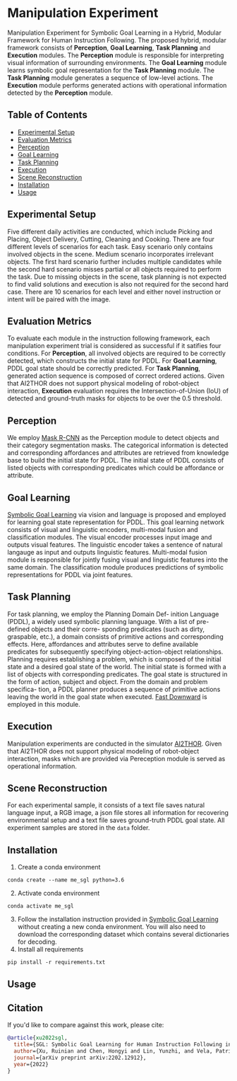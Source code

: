 # Manipulation Experiment
Manipulation Experiment for Symbolic Goal Learning in a Hybrid, Modular Framework for Human Instruction Following. The proposed
hybrid, modular framework consists of **Perception**, **Goal Learning**, **Task Planning** and **Execution** modules. 
The **Perception** module is responsible for interpreting visual information of surrounding environments.
The **Goal Learning** module learns symbolic goal representation for the **Task Planning** module.
The **Task Planning** module generates a sequence of low-level actions. 
The **Execution** module performs generated actions with operational information detected by the **Perception** module.

## Table of Contents
- [Experimental Setup](#Experimental-Setup)
- [Evaluation Metrics](#Evaluation-Metrics)
- [Perception](#Perception)
- [Goal Learning](#Goal-Learning)
- [Task Planning](#Task-Planning)
- [Execution](#Execution)
- [Scene Reconstruction](#Scene-Reconstruction)
- [Installation](#Installation)
- [Usage](#Usage)

## Experimental Setup
Five different daily activities are conducted, which include Picking and Placing, Object Delivery, Cutting, Cleaning and Cooking. 
There are four different levels of scenarios for each task. Easy scenario only contains involved objects in the scene. 
Medium scenario incorporates irrelevant objects. The first hard scenario further includes multiple candidates while 
the second hard scenario misses partial or all objects required to perform the task. 
Due to missing objects in the scene, task planning is not expected to find valid solutions and execution is also not required for
the second hard case. There are 10 scenarios for each level and either novel instruction or intent will be paired with the image.

## Evaluation Metrics
To evaluate each module in the instruction following framework, each manipulation experiment trial is considered as
successful if it satifies four conditions. 
For **Perception**, all involved objects are required to be correctly detected, which constructs the initial state for PDDL. 
For **Goal Learning**, PDDL goal state should be correctly predicted. 
For **Task Planning**, generated action sequence is composed of correct ordered actions. 
Given that AI2THOR does not support physical modeling of robot-object interaction, **Execution** evaluation requires 
the Intersection-of-Union (IoU) of detected and ground-truth masks for objects to be over the 0.5 threshold.

## Perception
We employ [Mask R-CNN](https://arxiv.org/abs/1703.06870) as the Perception module to detect objects and their category segmentation masks. 
The categorical information is detected and corresponding affordances and attributes are retrieved from knowledge base to build
the initial state for PDDL.
The initial state of PDDL consists of listed objects with corresponding predicates which could be affordance or attribute. 

## Goal Learning
[Symbolic Goal Learning](https://github.com/ivalab/mmf) via vision and language is proposed and employed for learning 
goal state representation for PDDL. 
This goal learning network consists of visual and linguistic encoders, multi-modal fusion and classification modules.
The visual encoder processes input image and outputs visual features.
The linguistic encoder takes a sentence of natural langauge as input and outputs linguistic features.
Multi-modal fusion module is responsible for jointly fusing visual and linguistic features into the same domain. 
The classification module produces predictions of symbolic representations for PDDL via joint features.

## Task Planning
For task planning, we employ the Planning Domain Def-
inition Language (PDDL), a widely used symbolic planning
language. With a list of pre-defined objects and their corre-
sponding predicates (such as dirty, graspable, etc.), a domain
consists of primitive actions and corresponding effects. Here,
affordances and attributes serve to define available predicates
for subsequently specifying object-action-object relationships.
Planning requires establishing a problem, which is composed
of the initial state and a desired goal state of the world. The
initial state is formed with a list of objects with corresponding
predicates. The goal state is structured in the form of action,
subject and object. From the domain and problem specifica-
tion, a PDDL planner produces a sequence of primitive actions
leaving the world in the goal state when executed.
[Fast Downward](https://github.com/aibasel/downward) is employed in this module.

## Execution
Manipulation experiments are conducted in the simulator [AI2THOR](https://ai2thor.allenai.org/).
Given that AI2THOR does not support physical modeling of robot-object interaction, masks which are provided via Pereception module
is served as operational information.

## Scene Reconstruction
For each experimental sample, it consists of a text file saves natural language input, a RGB image, a json file stores all information 
for recovering environmental setup and a text file saves ground-truth PDDL goal state. All experiment samples are stored in the ```data```
folder.

## Installation
1. Create a conda environment
```
conda create --name me_sgl python=3.6
```
2. Activate conda environment
```
conda activate me_sgl
```
3. Follow the installation instruction provided in [Symbolic Goal Learning](https://github.com/ivalab/mmf) without creating a new 
conda environment. You will also need to download the corresponding dataset which contains several dictionaries for decoding. 
4. Install all requirements
```
pip install -r requirements.txt
```

## Usage

## Citation
If you'd like to compare against this work, please cite:

```bibtex
@article{xu2022sgl,
  title={SGL: Symbolic Goal Learning for Human Instruction Following in Robot Manipulation},
  author={Xu, Ruinian and Chen, Hongyi and Lin, Yunzhi, and Vela, Patricio A},
  journal={arXiv preprint arXiv:2202.12912},
  year={2022}
}
```

